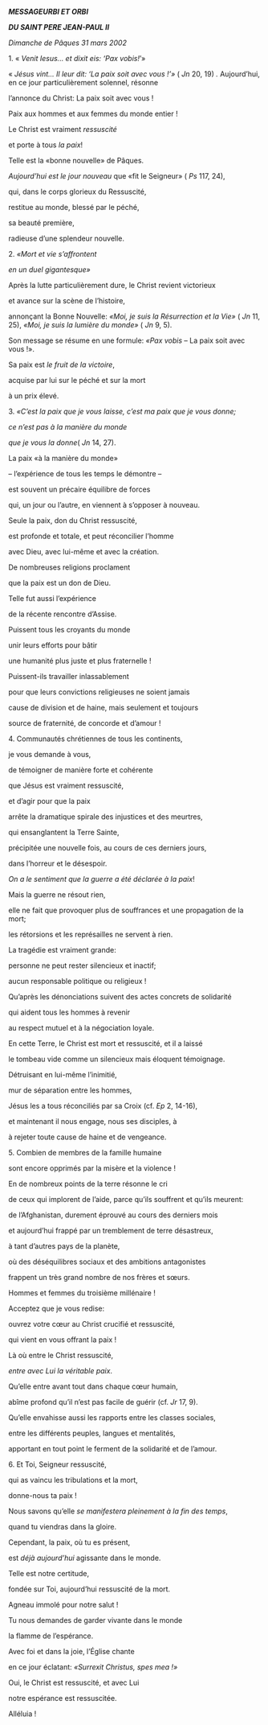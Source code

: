 ***MESSAGE******URBI ET ORBI***

***DU SAINT PERE JEAN-PAUL II***

*Dimanche de Pâques* *31 mars 2002*

1\. « *Venit Iesus... et dixit eis: ‘Pax vobis!*’»

« *Jésus vint... Il leur dit: ‘La paix soit avec vous !’»* ( *Jn* 20, 19) *.* Aujourd’hui, en ce jour particulièrement solennel, résonne

l’annonce du Christ: La paix soit avec vous !

Paix aux hommes et aux femmes du monde entier !

Le Christ est vraiment *ressuscité*

et porte à tous *la paix*!

Telle est la «bonne nouvelle» de Pâques.

*Aujourd’hui est le jour nouveau* que «fit le Seigneur» ( *Ps* 117, 24),

qui, dans le corps glorieux du Ressuscité,

restitue au monde, blessé par le péché,

sa beauté première,

radieuse d’une splendeur nouvelle.

2\. *«Mort et vie s’affrontent*

*en un duel gigantesque»*

Après la lutte particulièrement dure, le Christ revient victorieux

et avance sur la scène de l’histoire,

annonçant la Bonne Nouvelle: *«Moi, je suis la Résurrection et la Vie»* ( *Jn* 11, 25), *«Moi, je suis la lumière du monde»* ( *Jn* 9, 5).

Son message se résume en une formule: *«Pax vobis* – La paix soit avec vous !».

Sa paix est *le fruit de la victoire*,

acquise par lui sur le péché et sur la mort

à un prix élevé.

3\. *«C’est la paix que je vous laisse, c’est ma paix que je vous donne;*

*ce n’est pas à la manière du monde*

*que je vous la donne*( *Jn* 14, 27).

La paix «à la manière du monde»

– l’expérience de tous les temps le démontre –

est souvent un précaire équilibre de forces

qui, un jour ou l’autre, en viennent à s’opposer à nouveau.

Seule la paix, don du Christ ressuscité,

est profonde et totale, et peut réconcilier l’homme

avec Dieu, avec lui-même et avec la création.

De nombreuses religions proclament

que la paix est un don de Dieu.

Telle fut aussi l’expérience

de la récente rencontre d’Assise.

Puissent tous les croyants du monde

unir leurs efforts pour bâtir

une humanité plus juste et plus fraternelle !

Puissent-ils travailler inlassablement

pour que leurs convictions religieuses ne soient jamais

cause de division et de haine, mais seulement et toujours

source de fraternité, de concorde et d’amour !

4\. Communautés chrétiennes de tous les continents,

je vous demande à vous,

de témoigner de manière forte et cohérente

que Jésus est vraiment ressuscité,

et d’agir pour que la paix

arrête la dramatique spirale des injustices et des meurtres,

qui ensanglantent la Terre Sainte,

précipitée une nouvelle fois, au cours de ces derniers jours,

dans l’horreur et le désespoir.

*On a le sentiment que la guerre a été déclarée à la paix*!

Mais la guerre ne résout rien,

elle ne fait que provoquer plus de souffrances et une propagation de la mort;

les rétorsions et les représailles ne servent à rien.

La tragédie est vraiment grande:

personne ne peut rester silencieux et inactif;

aucun responsable politique ou religieux !

Qu’après les dénonciations suivent des actes concrets de solidarité

qui aident tous les hommes à revenir

au respect mutuel et à la négociation loyale.

En cette Terre, le Christ est mort et ressuscité, et il a laissé

le tombeau vide comme un silencieux mais éloquent témoignage.

Détruisant en lui-même l’inimitié,

mur de séparation entre les hommes,

Jésus les a tous réconciliés par sa Croix (cf. *Ep* 2, 14-16),

et maintenant il nous engage, nous ses disciples, à

à rejeter toute cause de haine et de vengeance.

5\. Combien de membres de la famille humaine

sont encore opprimés par la misère et la violence !

En de nombreux points de la terre résonne le cri

de ceux qui implorent de l’aide, parce qu’ils souffrent et qu’ils meurent:

de l’Afghanistan, durement éprouvé au cours des derniers mois

et aujourd’hui frappé par un tremblement de terre désastreux,

à tant d’autres pays de la planète,

où des déséquilibres sociaux et des ambitions antagonistes

frappent un très grand nombre de nos frères et sœurs.

Hommes et femmes du troisième millénaire !

Acceptez que je vous redise:

ouvrez votre cœur au Christ crucifié et ressuscité,

qui vient en vous offrant la paix !

Là où entre le Christ ressuscité,

*entre avec Lui la véritable paix*.

Qu’elle entre avant tout dans chaque cœur humain,

abîme profond qu’il n’est pas facile de guérir (cf. *Jr* 17, 9).

Qu’elle envahisse aussi les rapports entre les classes sociales,

entre les différents peuples, langues et mentalités,

apportant en tout point le ferment de la solidarité et de l’amour.

6\. Et Toi, Seigneur ressuscité,

qui as vaincu les tribulations et la mort,

donne-nous ta paix !

Nous savons qu’elle *se manifestera pleinement à la fin des temps*,

quand tu viendras dans la gloire.

Cependant, la paix, où tu es présent,

est *déjà aujourd’hui* agissante dans le monde.

Telle est notre certitude,

fondée sur Toi, aujourd’hui ressuscité de la mort.

Agneau immolé pour notre salut !

Tu nous demandes de garder vivante dans le monde

la flamme de l’espérance.

Avec foi et dans la joie, l’Église chante

en ce jour éclatant: *«Surrexit Christus, spes mea !»*

Oui, le Christ est ressuscité, et avec Lui

notre espérance est ressuscitée.

Alléluia !